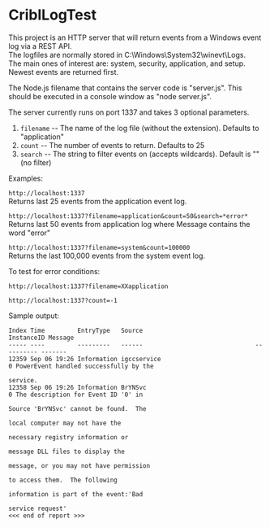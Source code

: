 # CriblLogTest

This project is an HTTP server that will return events from a Windows event log via a REST API.  
The logfiles are normally stored in C:\Windows\System32\winevt\Logs.  
The main ones of interest are: system, security, application, and setup.  
Newest events are returned first.

The Node.js filename that contains the server code is "server.js". This should be executed in a console window as "node server.js".

The server currently runs on port 1337 and takes 3 optional parameters.
1) ```filename``` -- The name of the log file (without the extension). Defaults to "application"
2) ```count``` -- The number of events to return. Defaults to 25
3) ```search``` -- The string to filter events on (accepts wildcards). Default is "" (no filter)

Examples:

```http://localhost:1337```  
Returns last 25 events from the application event log.

```http://localhost:1337?filename=application&count=50&search=*error*```  
Returns last 50 events from application log where Message contains the word "error"

```http://localhost:1337?filename=system&count=100000```  
Returns the last 100,000 events from the system event log.


To test for error conditions:

```http://localhost:1337?filename=XXapplication```

```http://localhost:1337?count=-1```


Sample output:
```
Index Time         EntryType   Source                               InstanceID Message                                 
----- ----         ---------   ------                               ---------- -------                                 
12359 Sep 06 19:26 Information igccservice                                   0 PowerEvent handled successfully by the  
                                                                               service.                                
12358 Sep 06 19:26 Information BrYNSvc                                       0 The description for Event ID '0' in     
                                                                               Source 'BrYNSvc' cannot be found.  The  
                                                                               local computer may not have the         
                                                                               necessary registry information or       
                                                                               message DLL files to display the        
                                                                               message, or you may not have permission 
                                                                               to access them.  The following          
                                                                               information is part of the event:'Bad   
                                                                               service request'  
<<< end of report >>>
```
